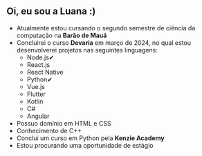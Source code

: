 ## Oi, eu sou a Luana :)

- Atualmente estou cursando o segundo semestre de ciência da computação na **Barão de Mauá**
- Concluirei o curso **Devaria** em março de 2024, no qual estou desenvolverei projetos nas seguintes linguagens:
  * Node.js✔
  * React.js
  * React Native
  * Python✔
  * Vue.js
  * Flutter
  * Kotlin
  * C#
  * Angular
- Possuo domínio em HTML e CSS
- Conhecimento de C++
- Conclui um curso em Python pela **Kenzie Academy**
- Estou procurando uma oportunidade de estágio

